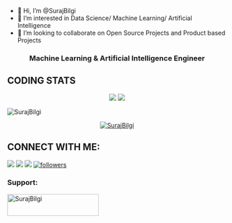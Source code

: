 - 👋 Hi, I’m @SurajBilgi
- 👀 I’m interested in Data Science/ Machine Learning/ Artificial Intelligence
- 💞️ I’m looking to collaborate on Open Source Projects and Product based Projects

<h3 align="center">Machine Learning & Artificial Intelligence Engineer</h3>

## **CODING STATS**
<p align = 'center'>
    <img src='https://github-readme-stats-sigma-five.vercel.app/api?username=SurajBilgi&count_private=true&include_all_commits=true&show_icons=true&theme=gotham&hide_border=true&line_height=27'/>
    <img src='https://github-readme-stats-sigma-five.vercel.app/api/top-langs/?username=SurajBilgi&show_icons=true&hide=php,html,typescript,css,markdown&theme=gotham&line_height=27&hide_border=true'/>
</p>

<p align="left"> <img src="https://komarev.com/ghpvc/?username=SurajBilgi&label=Profile%20views&color=0e75b6&style=flat" alt="SurajBilgi" /> </p>

<p align="Center"> <a href="https://github.com/ryo-ma/github-profile-trophy"><img src="https://github-profile-trophy.vercel.app/?username=SurajBilgi" alt="SurajBilgi" /></a> </p>


## **CONNECT WITH ME**:
<p align="left">
<a href = "https://www.linkedin.com/in/surajsbilgi/"><img src="https://img.shields.io/badge/LinkedIn-0077B5?style=for-the-badge&logo=linkedin&logoColor=white"/></a>
<a href = "https://twitter.com/surajbilgi9797"><img src="https://img.shields.io/badge/Twitter-1DA1F2?style=for-the-badge&logo=twitter&logoColor=white"/></a>
<a href = "https://www.instagram.com/suraj_bilgi/"><img src="https://img.shields.io/badge/Instagram-E4405F?style=for-the-badge&logo=instagram&logoColor=white"/></a>
<a href='https://github.com/SurajBilgi'>
   <img alt='followers' title='Follow Me on GitHub' src='https://custom-icon-badges.herokuapp.com/github/followers/SurajBilgi?color=236ad3&labelColor=1155ba&style=for-the-badge&logo=person-add&label=Follow&logoColor=white'/>
<br>
</a>

<h3 align="left">Support:</h3>
<p><a href="https://www.buymeacoffee.com/surajbilgi2"> <img align="left" src="https://cdn.buymeacoffee.com/buttons/v2/default-yellow.png" height="50" width="210" alt="SurajBilgi" /></a></p><br><br>

    
<!---
SurajBilgi/SurajBilgi is a ✨ special ✨ repository because its `README.md` (this file) appears on your GitHub profile.
You can click the Preview link to take a look at your changes.
--->
